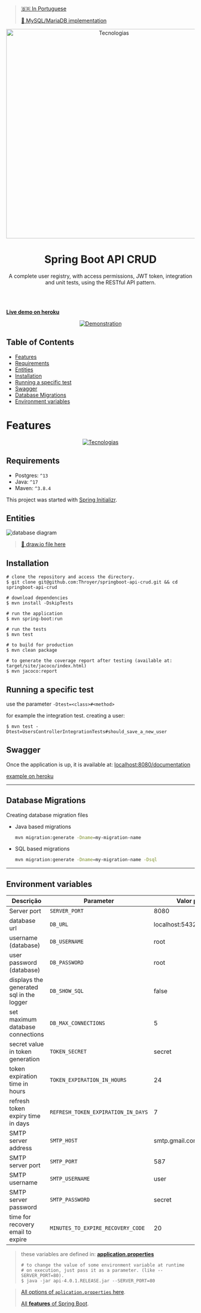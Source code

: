 >[🇧🇷 In Portuguese](https://github.com/Throyer/springboot-api-crud/blob/master/assets/readme.md#spring-boot-api-crud)
>
> [🐬 MySQL/MariaDB implementation](https://github.com/Throyer/springboot-api-crud/tree/mariadb#readme)

<p align="center">
  <a href="https://github.com/Throyer" target="blank"><img src="./assets/tecnologias.png" width="560" alt="Tecnologias" /></a>
</p>

<h1 align="center">Spring Boot API CRUD</h1>
<p align="center">
  A complete user registry, with access permissions, JWT token, integration and unit tests, using the RESTful API pattern.
</p>

<br>
<br>

[**Live demo on heroku**](https://throyer-crud-api.herokuapp.com)

<p align="center">
  <a href="https://throyer-crud-api.herokuapp.com" target="blank"><img src="./assets/demo.gif" alt="Demonstration" /></a>
</p>

## Table of Contents

- [Features](#features)
- [Requirements](#requirements)
- [Entities](#entities)
- [Installation](#installation)
- [Running a specific test](#running-a-specific-test)
- [Swagger](#swagger)
- [Database Migrations](#database-migrations)
- [Environment variables](#environment-variables)

# Features

<p align="center">
  <a href="https://throyer-crud-api.herokuapp.com" target="blank"><img src="https://i.imgur.com/YWjBtvG.png"  alt="Tecnologias" /></a>
</p>



## Requirements

- Postgres: `^13`
- Java: `^17`
- Maven: `^3.8.4`

This project was started with [Spring Initializr](https://start.spring.io/#!type=maven-project&language=java&platformVersion=2.6.2&packaging=jar&jvmVersion=17&groupId=com.github.throyer.common&artifactId=api&name=api&description=CRUD%20API&packageName=com.github.throyer.common.api&dependencies=devtools,lombok,web,security,thymeleaf,mysql,h2,data-jpa,flyway,jooq).

## Entities

<p>
  <img src="./database_diagram/spring_boot_crud_database_diagram.png" alt="database diagram" />
</p>

>[🚨 draw.io file here](./der/spring_boot_crud_database_diagram.drawio)

## Installation

```shell
# clone the repository and access the directory.
$ git clone git@github.com:Throyer/springboot-api-crud.git && cd springboot-api-crud

# download dependencies
$ mvn install -DskipTests

# run the application
$ mvn spring-boot:run

# run the tests
$ mvn test

# to build for production
$ mvn clean package

# to generate the coverage report after testing (available at: target/site/jacoco/index.html)
$ mvn jacoco:report
```


## Running a specific test
use the parameter `-Dtest=<class>#<method>`


for example the integration test. creating a user:
```
$ mvn test -Dtest=UsersControllerIntegrationTests#should_save_a_new_user
```


## Swagger
Once the application is up, it is available at: [localhost:8080/documentation](localhost:8080/documentation)


[example on heroku](https://throyer-crud-api.herokuapp.com/documentation)

---

## Database Migrations
Creating database migration files

- Java based migrations
  ```bash
  mvn migration:generate -Dname=my-migration-name
  ```

- SQL based migrations
  ```bash
  mvn migration:generate -Dname=my-migration-name -Dsql
  ```

---

## Environment variables

| **Descrição**                            | **Parameter**                      | **Valor padrão**          |
|------------------------------------------|------------------------------------|---------------------------|
| Server port                              | `SERVER_PORT`                      | 8080                      |
| database url                             | `DB_URL`                           | localhost:5432/common_app |
| username (database)                      | `DB_USERNAME`                      | root                      |
| user password (database)                 | `DB_PASSWORD`                      | root                      |
| displays the generated sql in the logger | `DB_SHOW_SQL`                      | false                     |
| set maximum database connections         | `DB_MAX_CONNECTIONS`               | 5                         |
| secret value in token generation         | `TOKEN_SECRET`                     | secret                    |
| token expiration time in hours           | `TOKEN_EXPIRATION_IN_HOURS`        | 24                        |
| refresh token expiry time in days        | `REFRESH_TOKEN_EXPIRATION_IN_DAYS` | 7                         |
| SMTP server address                      | `SMTP_HOST`                        | smtp.gmail.com            |
| SMTP server port                         | `SMTP_PORT`                        | 587                       |
| SMTP username                            | `SMTP_USERNAME`                    | user                      |
| SMTP server password                     | `SMTP_PASSWORD`                    | secret                    |
| time for recovery email to expire        | `MINUTES_TO_EXPIRE_RECOVERY_CODE`  | 20                        |

> these variables are defined in: [**application.properties**](./src/main/resources/application.properties)
>
> ```shell
> # to change the value of some environment variable at runtime
> # on execution, just pass it as a parameter. (like --SERVER_PORT=80).
> $ java -jar api-4.0.1.RELEASE.jar --SERVER_PORT=80
> ```


> [All options of `aplication.properties` here](https://docs.spring.io/spring-boot/docs/current/reference/html/common-application-properties.html).
>
> [All **features** of Spring Boot](https://docs.spring.io/spring-boot/docs/current/reference/html/spring-boot-features.html).
